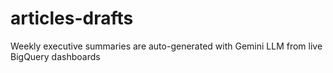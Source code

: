 # articles-drafts

Weekly executive summaries are auto-generated with Gemini LLM from live BigQuery dashboards
